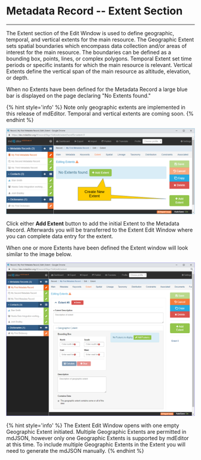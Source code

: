 # Metadata Record -- Extent Section
---

The <span class="md-section">Extent</span> section of the <span class="md-window">Edit Window</span> is used to define geographic, temporal, and vertical extents for the main resource.  The <span class="md-panel">Geographic Extent</span> sets spatial boundaries which encompass data collection and/or areas of interest for the main resource.  The boundaries can be defined as a bounding box, points, lines, or complex polygons.  <span class="md-panel">Temporal Extent</span> set time periods or specific instants for which the main resource is relevant.  <span class="md-panel">Vertical Extents</span> define the vertical span of the main resource as altitude, elevation, or depth.

When no <span class="md-panel">Extents</span> have been defined for the <span class="md-panel">Metadata Record</span> a large blue bar is displayed on the page declaring "No Extents found."  

{% hint style='info' %}
  Note only geographic extents are implemented in this release of mdEditor.  Temporal and vertical extents are coming soon.
{% endhint %}

![Extent Section with no Extents Defined](/assets/reference/edit-objects/metadata/extent/extent-start.png)

Click either <strong class="btn btn-success btn-xs"> <i class="fa fa-plus"> </i> Add Extent</strong> button to add the initial <span class="md-panel">Extent</span> to the <span class="md-panel">Metadata Record</span>.  Afterwards you will be transferred to the <span class="md-panel">Extent</span> <span class="md-window">Edit Window</span> where you can complete data entry for the extent.  

When one or more <span class="md-panel">Extents</span> have been defined the <span class="md-section">Extent</span> window will look similar to the image below.  

![Extent Section with one Extent Defined](/assets/reference/edit-objects/metadata/extent/extent-start-2.png)

{% hint style='info' %}
  The <span class="md-panel">Extent</span> <span class="md-window">Edit Window</span> opens with one empty <span class="md-panel">Geographic Extent</span> initiated.  Multiple <span class="md-panel">Geographic Extents</span> are permitted in mdJSON, however only one <span class="md-panel">Geographic Extents</span> is supported by mdEditor at this time.  To include multiple <span class="md-panel">Geographic Extents</span> in the <span class="md-panel">Extent</span> you will need to generate the mdJSON manually.
{% endhint %}